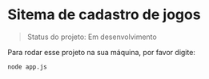 # Sitema de cadastro de jogos

> Status do projeto: Em desenvolvimento
 
 Para rodar esse projeto na sua máquina, por favor digite:
 
```
node app.js
```
